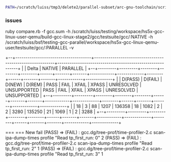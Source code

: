 ```bash
PATH=/scratch/luiss/tmp3/delete2/parallel-subset/arc-gnu-toolchain/scripts/wrapper/qemu:$PATH DEJAGNU=/scratch/luiss/tmp3/delete2/parallel-subset/arc-gnu-toolchain/dejagnu/site.exp QEMU_CPU=archs  make check -j32 RUNTESTFLAGS="--target_board=arc-sim --ignore 'plugin.exp gcov.exp'"
```

### issues

ruby compare.rb -f gcc.sum -h /scratch/luiss/testing/workspace/hs5x-gcc-linux-user-qemu/build-gcc-linux-stage2/gcc/testsuite/gcc/:NATIVE -h /scratch/luiss/bsf/testing-gcc-parallel/workspace/hs5x-gcc-linux-qemu-user/testsuite/gcc/:PARALLEL -v

+--+-------------------------------------+----------------------------------------------------------+----------------------------------------------------------+
|  |                Delta                |                          NATIVE                          |                         PARALLEL                         |
+--+---------+---------+--------+--------+--------+------+-------+-------+------------+-------------+--------+------+-------+-------+------------+-------------+
|  | D(PASS) | D(FAIL) | D(NEW) | D(REM) | PASS   | FAIL | XFAIL | XPASS | UNRESOLVED | UNSUPPORTED | PASS   | FAIL | XFAIL | XPASS | UNRESOLVED | UNSUPPORTED |
+--+---------+---------+--------+--------+--------+------+-------+-------+------------+-------------+--------+------+-------+-------+------------+-------------+
|  | 18      | 3       | 88     | 1207   | 136358 | 18   | 1082  | 2     | 2          | 3280        | 135250 | 21   | 1069  | 1     | 2          | 3288        |
+--+---------+---------+--------+--------+--------+------+-------+-------+------------+-------------+--------+------+-------+-------+------------+-------------+

===  ===
  New fail
    (PASS) => (FAIL) : gcc.dg/tree-prof/time-profiler-2.c scan-ipa-dump-times profile "Read tp_first_run: 0" 2
    (PASS) => (FAIL) : gcc.dg/tree-prof/time-profiler-2.c scan-ipa-dump-times profile "Read tp_first_run: 2" 1
    (PASS) => (FAIL) : gcc.dg/tree-prof/time-profiler-2.c scan-ipa-dump-times profile "Read tp_first_run: 3" 1
